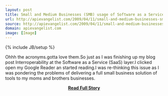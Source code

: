 ```yaml
---
layout: post
title: Small and Medium Businesses (SMB) usage of Software as a Service (SaaS)
url: http://apievangelist.com/2009/04/11/small-and-medium-businesses-smb-usage-of-software-as-a-service-saas/
source: http://apievangelist.com/2009/04/11/small-and-medium-businesses-smb-usage-of-software-as-a-service-saas/
domain: apievangelist.com
image: [Image]
---
```

{% include JB/setup %}<p>Ohhh the acronyms.gotta love them.So just as I was finishing up my blog post Interroperability at the Software as a Service (SaaS) layer.I clicked open my Google Reader an started reading.I was re-thinking this issue as I was pondering the problems of delivering a full small business solution of tools to my moms and brothers businesses.</p>
<center><p><a href="http://apievangelist.com/2009/04/11/small-and-medium-businesses-smb-usage-of-software-as-a-service-saas/" style='padding:25px; font-sze:18px; font-weight: bold;'>Read Full Story</a></p></center>
